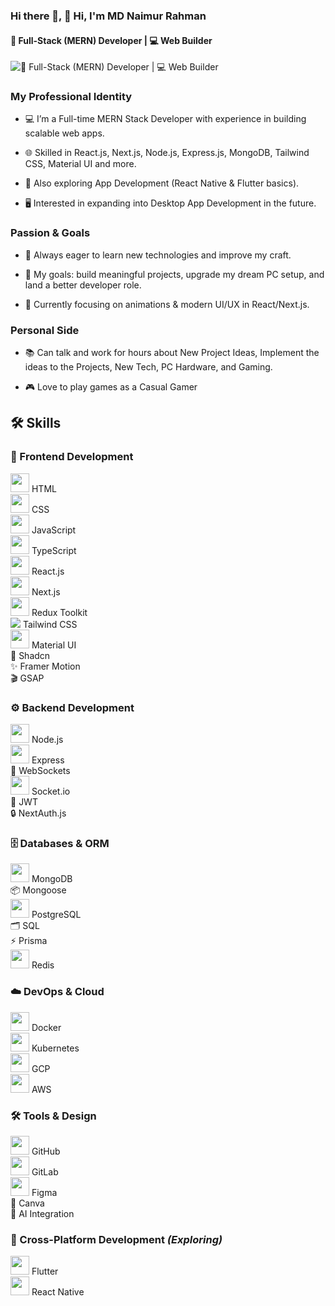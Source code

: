 ### Hi there 👋, 👋 Hi, I'm MD Naimur Rahman
#### 🚀 Full-Stack (MERN) Developer | 💻 Web Builder 
![🚀 Full-Stack (MERN) Developer | 💻 Web Builder ](https://arturssmirnovs.github.io/github-profile-readme-generator/images/banner.png)

### My Professional Identity

- 💻 I’m a Full-time MERN Stack Developer with experience in building scalable web apps.

- 🌐 Skilled in React.js, Next.js, Node.js, Express.js, MongoDB, Tailwind CSS, Material UI and more.

- 📱 Also exploring App Development (React Native & Flutter basics).

- 🖥️ Interested in expanding into Desktop App Development in the future.

### Passion & Goals

- 🚀 Always eager to learn new technologies and improve my craft.

- 🎯 My goals: build meaningful projects, upgrade my dream PC setup, and land a better developer role.

- 🌱 Currently focusing on animations & modern UI/UX in React/Next.js.

### Personal Side

- 📚 Can talk and work for hours about New Project Ideas, Implement the ideas to the Projects, New Tech, PC Hardware, and Gaming.

- 🎮 Love to play games as a Casual Gamer

## 🛠️ Skills  

<!-- Frontend -->
### 🎨 Frontend Development  
<p align="left" style="display: flex; flex-direction: column;">
  <span>
    <img src="https://cdn.jsdelivr.net/gh/devicons/devicon/icons/html5/html5-original.svg" width="30"/> HTML  
  </span>
  <span>
    <img src="https://cdn.jsdelivr.net/gh/devicons/devicon/icons/css3/css3-original.svg" width="30"/> CSS  
  </span>
  <span>
    <img src="https://cdn.jsdelivr.net/gh/devicons/devicon/icons/javascript/javascript-original.svg" width="30"/> JavaScript  
  </span>
  <span>
    <img src="https://cdn.jsdelivr.net/gh/devicons/devicon/icons/typescript/typescript-original.svg" width="30"/> TypeScript  
  </span>
  <span>
    <img src="https://cdn.jsdelivr.net/gh/devicons/devicon/icons/react/react-original.svg" width="30"/> React.js  
  </span>
  <span>
    <img src="https://cdn.jsdelivr.net/gh/devicons/devicon/icons/nextjs/nextjs-original.svg" width="30"/> Next.js  
  </span>
  <span>
    <img src="https://cdn.jsdelivr.net/gh/devicons/devicon/icons/redux/redux-original.svg" width="30"/> Redux Toolkit  
  </span>
  <span>
    <img src="https://cdn.jsdelivr.net/gh/devicons/devicon@latest/icons/tailwindcss/tailwindcss-original.svg" />
    Tailwind CSS  
  </span>
  <span>
    <img src="https://cdn.jsdelivr.net/gh/devicons/devicon/icons/materialui/materialui-original.svg" width="30"/> Material UI  
  </span>
  <span>🎨 Shadcn</span>
  <span>✨ Framer Motion</span>
  <span>🎬 GSAP</span>
</p>

<!-- Backend -->
### ⚙️ Backend Development  
<p align="left" style="display: flex; flex-direction: column;">
  <span><img src="https://cdn.jsdelivr.net/gh/devicons/devicon/icons/nodejs/nodejs-original.svg" width="30"/> Node.js</span>  
  <span><img src="https://cdn.jsdelivr.net/gh/devicons/devicon/icons/express/express-original.svg" width="30"/> Express</span>  
  <span>🔌 WebSockets</span>  
  <span><img src="https://cdn.jsdelivr.net/gh/devicons/devicon/icons/socketio/socketio-original.svg" width="30"/> Socket.io</span>  
  <span>🔑 JWT</span>  
  <span>🔒 NextAuth.js</span>  
</p>

<!-- Databases -->
### 🗄️ Databases & ORM  
<p align="left" style="display: flex; flex-direction: column;">
  <span><img src="https://cdn.jsdelivr.net/gh/devicons/devicon/icons/mongodb/mongodb-original.svg" width="30"/> MongoDB</span>  
  <span>📦 Mongoose</span>  
  <span><img src="https://cdn.jsdelivr.net/gh/devicons/devicon/icons/postgresql/postgresql-original.svg" width="30"/> PostgreSQL</span>  
  <span>🗂️ SQL</span>  
  <span>⚡ Prisma</span>  
  <span><img src="https://cdn.jsdelivr.net/gh/devicons/devicon/icons/redis/redis-original.svg" width="30"/> Redis</span>  
</p>

<!-- DevOps -->
### ☁️ DevOps & Cloud  
<p align="left" style="display: flex; flex-direction: column;">
  <span><img src="https://cdn.jsdelivr.net/gh/devicons/devicon/icons/docker/docker-original.svg" width="30"/> Docker</span>  
  <span><img src="https://cdn.jsdelivr.net/gh/devicons/devicon/icons/kubernetes/kubernetes-plain.svg" width="30"/> Kubernetes</span>  
  <span><img src="https://cdn.jsdelivr.net/gh/devicons/devicon/icons/googlecloud/googlecloud-original.svg" width="30"/> GCP</span>  
  <span><img src="https://cdn.jsdelivr.net/gh/devicons/devicon/icons/amazonwebservices/amazonwebservices-original.svg" width="30"/> AWS</span>  
</p>

<!-- Tools -->
### 🛠️ Tools & Design  
<p align="left" style="display: flex; flex-direction: column;">
  <span><img src="https://cdn.jsdelivr.net/gh/devicons/devicon/icons/github/github-original.svg" width="30"/> GitHub</span>  
  <span><img src="https://cdn.jsdelivr.net/gh/devicons/devicon/icons/gitlab/gitlab-original.svg" width="30"/> GitLab</span>  
  <span><img src="https://cdn.jsdelivr.net/gh/devicons/devicon/icons/figma/figma-original.svg" width="30"/> Figma</span>  
  <span>🎨 Canva</span>  
  <span>🤖 AI Integration</span>  
</p>

<!-- Mobile -->
### 📱 Cross-Platform Development *(Exploring)*  
<p align="left" style="display: flex; flex-direction: column;">
  <span><img src="https://cdn.jsdelivr.net/gh/devicons/devicon/icons/flutter/flutter-original.svg" width="30"/> Flutter</span>  
  <span><img src="https://cdn.jsdelivr.net/gh/devicons/devicon/icons/react/react-original.svg" width="30"/> React Native</span>  
</p>





